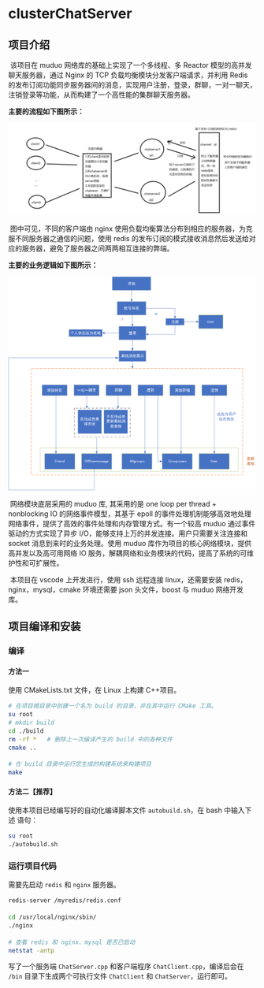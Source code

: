# clusterChatServer

## 项目介绍

​	该项目在 muduo 网络库的基础上实现了一个多线程、多 Reactor 模型的高并发聊天服务器，通过 Nginx 的 TCP 负载均衡模块分发客户端请求，并利用 Redis 的发布订阅功能同步服务器间的消息，实现用户注册，登录，群聊，一对一聊天，注销登录等功能，从而构建了一个高性能的集群聊天服务器。

**主要的流程如下图所示：**

![image-20240718093324727](./README.assets/image-20240718093324727.png)

​	图中可见，不同的客户端由 nginx 使用负载均衡算法分布到相应的服务器，为克服不同服务器之通信的问题，使用 redis 的发布订阅的模式接收消息然后发送给对应的服务器，避免了服务器之间两两相互连接的弊端。

**主要的业务逻辑如下图所示：**

<img src="./README.assets/业务逻辑.png" alt="业务逻辑" style="zoom: 67%;" />

​	网络模块底层采用的 muduo 库, 其采用的是 one loop per thread + nonblocking IO 的网络事件模型，其基于 epoll 的事件处理机制能够高效地处理网络事件，提供了高效的事件处理和内存管理方式。有一个较高 muduo 通过事件驱动的方式实现了异步 I/O，能够支持上万的并发连接。用户只需要关注连接和 socket 消息到来时的业务处理。使用 muduo 库作为项目的核心网络模块，提供高并发以及高可用网络 IO 服务，解耦网络和业务模块的代码，提高了系统的可维护性和可扩展性。

​	本项目在 vscode 上开发进行，使用 ssh 远程连接 linux，还需要安装 redis，nginx，mysql，cmake 环境还需要 json 头文件，boost 与 muduo 网络开发库。

## 项目编译和安装

### 编译

#### 方法一

使用 CMakeLists.txt 文件，在 Linux 上构建 C++项目。

~~~bash
# 在项目根目录中创建一个名为 build 的目录，并在其中运行 CMake 工具。
su root 
# mkdir build
cd ./build
rm -rf *   # 删除上一次编译产生的 build 中的各种文件
cmake ..

# 在 build 目录中运行您生成的构建系统来构建项目
make
~~~

#### 方法二【推荐】

使用本项目已经编写好的自动化编译脚本文件 `autobuild.sh`，在 bash 中输入下述 语句：

~~~bash
su root
./autobuild.sh
~~~

### 运行项目代码

需要先启动 `redis` 和 `nginx` 服务器。

~~~bash
redis-server /myredis/redis.conf

cd /usr/local/nginx/sbin/
./nginx

# 查看 redis 和 nginx、mysql 是否已启动
netstat -antp
~~~

写了一个服务端 `ChatServer.cpp` 和客户端程序 `ChatClient.cpp`，编译后会在 `/bin` 目录下生成两个可执行文件 `ChatClient` 和 `ChatServer`，运行即可。

